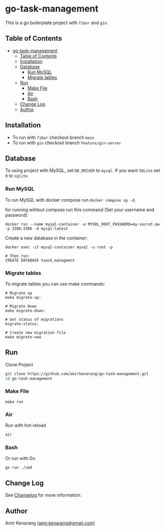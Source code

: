 # go-task-management

This is a go boilerplate project with `fiber` and `gin`.

## Table of Contents

- [go-task-management](#go-task-management)
  - [Table of Contents](#table-of-contents)
  - [Installation](#installation)
  - [Database](#database)
    - [Run MySQL](#run-mysql)
    - [Migrate tables](#migrate-tables)
  - [Run](#run)
    - [Make File](#make-file)
    - [Air](#air)
    - [Bash](#bash)
  - [Change Log](#change-log)
  - [Author](#author)

## Installation

- To run with `fiber` checkout branch `main`
- To run with `gin` checkout branch `feature/gin-server`

## Database

To using project with MySQL, set `DB_DRIVER` to `mysql`. If you want `SQLite` set it to `sqlite`

### Run MySQL

To run MySQL with docker compose run `docker compose up -d`.

for running wihtout compose run this command (Set your username and password):

```
docker run --name mysql-container -e MYSQL_ROOT_PASSWORD=my-secret-pw -p 3306:3306 -d mysql:latest
```

Create a new database in the container:

```
docker exec -it mysql-container mysql -u root -p 

# Then run:
CREATE DATABASE taask_managment
```

### Migrate tables

To migrate tables you can use make commands:

```
# Migrate up
make migrate-up:

# Migrate Down
make migrate-down:

# Get status of migrations
migrate-status:

# Create new migration file
make migrate-new
```

## Run

Clone Project

```bash
git clone https://github.com/amirkenarang/go-task-management.git
cd go-task-management
```

### Make File

```
make run
```

### Air

Run with hot-reload

```bash
air
```

### Bash

Or run with Go

```
go run ./cmd
```

## Change Log

See [Changelog](CHANGELOG.md) for more information.

## Author

Amir Kenarang (<amir.kenarang@gmail.com>)
